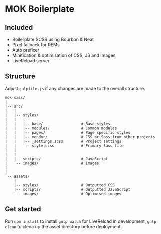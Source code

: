 # MOK Boilerplate

## Included

- Boilerplate SCSS using Bourbon & Neat
- Pixel fallback for REMs
- Auto prefixer
- Minification & optimisation of CSS, JS and Images
- LiveReload server

## Structure

Adjust `gulpfile.js` if any changes are made to the overall structure.

    mok-sass/
    |
    |-- src/
    |   |
    |   |-- styles/
    |   |   |
    |   |   |-- base/                 # Base styles
    |   |   |-- modules/              # Common modules
    |   |   |-- pages/                # Page specific styles
    |   |   |-- vendor/               # CSS or Sass from other projects
    |   |   |-- _settings.scss        # Project settings
    |   |   `-- style.scss            # Primary Sass file
    |   |
    |   |
    |   |-- scripts/                  # JavaScript
    |   `-- images/                   # Images
    |
    |
    `-- assets/
        |
        |-- styles/                   # Outputted CSS
        |-- scripts/                  # Outputted JavaScript
        `-- images/                   # Optimised images

## Get started

Run `npm install` to install `gulp watch` for LiveReload in development, `gulp clean` to clena up the asset directory before deployment.